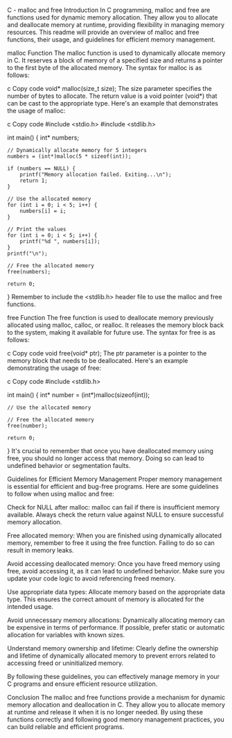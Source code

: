 C - malloc and free
Introduction
In C programming, malloc and free are functions used for dynamic memory allocation. They allow you to allocate and deallocate memory at runtime, providing flexibility in managing memory resources. This readme will provide an overview of malloc and free functions, their usage, and guidelines for efficient memory management.

malloc Function
The malloc function is used to dynamically allocate memory in C. It reserves a block of memory of a specified size and returns a pointer to the first byte of the allocated memory. The syntax for malloc is as follows:

c
Copy code
void* malloc(size_t size);
The size parameter specifies the number of bytes to allocate.
The return value is a void pointer (void*) that can be cast to the appropriate type.
Here's an example that demonstrates the usage of malloc:

c
Copy code
#include <stdio.h>
#include <stdlib.h>

int main() {
    int* numbers;

    // Dynamically allocate memory for 5 integers
    numbers = (int*)malloc(5 * sizeof(int));

    if (numbers == NULL) {
        printf("Memory allocation failed. Exiting...\n");
        return 1;
    }

    // Use the allocated memory
    for (int i = 0; i < 5; i++) {
        numbers[i] = i;
    }

    // Print the values
    for (int i = 0; i < 5; i++) {
        printf("%d ", numbers[i]);
    }
    printf("\n");

    // Free the allocated memory
    free(numbers);

    return 0;
}
Remember to include the <stdlib.h> header file to use the malloc and free functions.

free Function
The free function is used to deallocate memory previously allocated using malloc, calloc, or realloc. It releases the memory block back to the system, making it available for future use. The syntax for free is as follows:

c
Copy code
void free(void* ptr);
The ptr parameter is a pointer to the memory block that needs to be deallocated.
Here's an example demonstrating the usage of free:

c
Copy code
#include <stdlib.h>

int main() {
    int* number = (int*)malloc(sizeof(int));

    // Use the allocated memory

    // Free the allocated memory
    free(number);

    return 0;
}
It's crucial to remember that once you have deallocated memory using free, you should no longer access that memory. Doing so can lead to undefined behavior or segmentation faults.

Guidelines for Efficient Memory Management
Proper memory management is essential for efficient and bug-free programs. Here are some guidelines to follow when using malloc and free:

Check for NULL after malloc: malloc can fail if there is insufficient memory available. Always check the return value against NULL to ensure successful memory allocation.

Free allocated memory: When you are finished using dynamically allocated memory, remember to free it using the free function. Failing to do so can result in memory leaks.

Avoid accessing deallocated memory: Once you have freed memory using free, avoid accessing it, as it can lead to undefined behavior. Make sure you update your code logic to avoid referencing freed memory.

Use appropriate data types: Allocate memory based on the appropriate data type. This ensures the correct amount of memory is allocated for the intended usage.

Avoid unnecessary memory allocations: Dynamically allocating memory can be expensive in terms of performance. If possible, prefer static or automatic allocation for variables with known sizes.

Understand memory ownership and lifetime: Clearly define the ownership and lifetime of dynamically allocated memory to prevent errors related to accessing freed or uninitialized memory.

By following these guidelines, you can effectively manage memory in your C programs and ensure efficient resource utilization.

Conclusion
The malloc and free functions provide a mechanism for dynamic memory allocation and deallocation in C. They allow you to allocate memory at runtime and release it when it is no longer needed. By using these functions correctly and following good memory management practices, you can build reliable and efficient programs.
